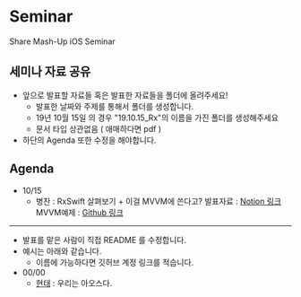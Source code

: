 # Seminar

Share Mash-Up iOS Seminar

## 세미나 자료 공유

- 앞으로 발표할 자료들 혹은 발표한 자료들을 폴더에 올려주세요!
  - 발표한 날짜와 주제를 통해서 폴더를 생성합니다.
  - 19년 10월 15일 의 경우 "19.10.15_Rx"의 이름을 가진 폴더를 생성해주세요
  - 문서 타입 상관없음 ( 애매하다면 pdf )
- 하단의 Agenda 또한 수정을 해야합니다.

## Agenda

- 10/15 
  - 병찬 : RxSwift 살펴보기 + 이걸 MVVM에 쓴다고?
  발표자료 : [Notion 링크](https://www.notion.so/woollim/RxSwift-59081ae144bc4c33807954cb2ce36426)
  MVVM예제 : [Github 링크](https://github.com/mashup-ios/RxSwift-News)

-----------------------------

- 발표를 맡은 사람이 직접 README 를 수정합니다.
- 예시는 아래와 같습니다.
  - 이름에 가능하다면 깃허브 계정 링크를 적습니다.
- 00/00 
  - [현태](https://github.com/onemoonstudio) : 우리는 아오스다.
